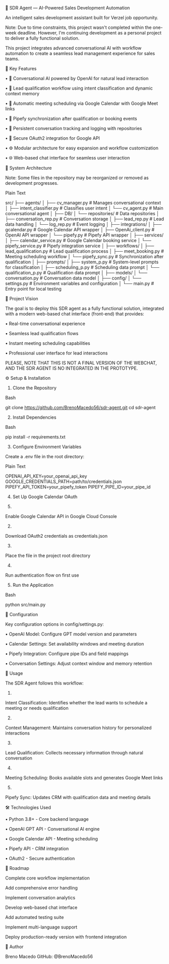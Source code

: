 🤖 SDR Agent — AI-Powered Sales Development Automation

An intelligent sales development assistant built for Verzel job opportunity.


Note: Due to time constraints, this project wasn't completed within the one-week deadline. However, I'm continuing development as a personal project to deliver a fully functional solution.

This project integrates advanced conversational AI with workflow automation to create a seamless lead management experience for sales teams.




🚀 Key Features

•
💬 Conversational AI powered by OpenAI for natural lead interaction

•
🧠 Lead qualification workflow using intent classification and dynamic context memory

•
📅 Automatic meeting scheduling via Google Calendar with Google Meet links

•
🔁 Pipefy synchronization after qualification or booking events

•
🧾 Persistent conversation tracking and logging with repositories

•
🔐 Secure OAuth2 integration for Google API

•
⚙️ Modular architecture for easy expansion and workflow customization

•
🌐 Web-based chat interface for seamless user interaction




🧩 System Architecture


Note: Some files in the repository may be reorganized or removed as development progresses.

Plain Text


src/
├── agents/
│   ├── cv_manager.py              # Manages conversational context
│   ├── intent_classifier.py       # Classifies user intent
│   └── cv_agent.py                # Main conversational agent
│
├── DB/
│   └── repositories/              # Data repositories
│       ├── conversation_rep.py    # Conversation storage
│       ├── lead_rep.py            # Lead data handling
│       └── log_rep.py             # Event logging
│
├── integrations/
│   ├── gcalendar.py               # Google Calendar API wrapper
│   ├── OpenAi_client.py           # OpenAI API wrapper
│   └── pipefy.py                  # Pipefy API wrapper
│
├── services/
│   ├── calendar_service.py        # Google Calendar booking service
│   └── pipefy_service.py          # Pipefy integration service
│
├── workflows/
│   ├── lead_qualification.py      # Lead qualification process
│   ├── meet_booking.py            # Meeting scheduling workflow
│   └── pipefy_sync.py             # Synchronization after qualification
│
├── prompts/
│   ├── system_p.py                # System-level prompts for classification
│   ├── scheduling_p.py            # Scheduling data prompt
│   └── qualification_p.py         # Qualification data prompt
│
├── models/
│   └── conversation.py            # Conversation data model
│
├── config/
│   └── settings.py                # Environment variables and configuration
│
└── main.py                        # Entry point for local testing





🎯 Project Vision

The goal is to deploy this SDR agent as a fully functional solution, integrated with a modern web-based chat interface (front-end) that provides:

•
Real-time conversational experience

•
Seamless lead qualification flows

•
Instant meeting scheduling capabilities

•
Professional user interface for lead interactions

PLEASE, NOTE THAT THIS IS NOT A FINAL VERSION OF THE WEBCHAT, AND THE SDR AGENT IS NO INTEGRATED IN THE PROTOTYPE.




⚙️ Setup & Installation

1. Clone the Repository

Bash


git clone https://github.com/BrenoMacedo56/sdr-agent.git
cd sdr-agent


2. Install Dependencies

Bash


pip install -r requirements.txt


3. Configure Environment Variables

Create a .env file in the root directory:

Plain Text


OPENAI_API_KEY=your_openai_api_key
GOOGLE_CREDENTIALS_PATH=path/to/credentials.json
PIPEFY_API_TOKEN=your_pipefy_token
PIPEFY_PIPE_ID=your_pipe_id


4. Set Up Google Calendar OAuth

1.
Enable Google Calendar API in Google Cloud Console

2.
Download OAuth2 credentials as credentials.json

3.
Place the file in the project root directory

4.
Run authentication flow on first use

5. Run the Application

Bash


python src/main.py





🔧 Configuration

Key configuration options in config/settings.py:

•
OpenAI Model: Configure GPT model version and parameters

•
Calendar Settings: Set availability windows and meeting duration

•
Pipefy Integration: Configure pipe IDs and field mappings

•
Conversation Settings: Adjust context window and memory retention




📝 Usage

The SDR Agent follows this workflow:

1.
Intent Classification: Identifies whether the lead wants to schedule a meeting or needs qualification

2.
Context Management: Maintains conversation history for personalized interactions

3.
Lead Qualification: Collects necessary information through natural conversation

4.
Meeting Scheduling: Books available slots and generates Google Meet links

5.
Pipefy Sync: Updates CRM with qualification data and meeting details




🛠️ Technologies Used

•
Python 3.8+ - Core backend language

•
OpenAI GPT API - Conversational AI engine

•
Google Calendar API - Meeting scheduling

•
Pipefy API - CRM integration

•
OAuth2 - Secure authentication




🚧 Roadmap




Complete core workflow implementation




Add comprehensive error handling




Implement conversation analytics




Develop web-based chat interface




Add automated testing suite




Implement multi-language support




Deploy production-ready version with frontend integration







👤 Author

Breno Macedo
GitHub: @BrenoMacedo56


